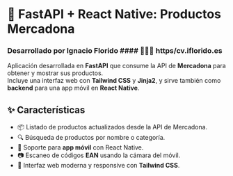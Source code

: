 # 🛒 FastAPI + React Native: Productos Mercadona

### Desarrollado por Ignacio Florido #### 👨🏻‍💻 https/cv.iflorido.es 

Aplicación desarrollada en **FastAPI** que consume la API de **Mercadona** para obtener y mostrar sus productos.  
Incluye una interfaz web con **Tailwind CSS** y **Jinja2**, y sirve también como **backend** para una app móvil en **React Native**.

## ✨ Características

- 📦 Listado de productos actualizados desde la API de Mercadona.  
- 🔍 Búsqueda de productos por nombre o categoría.  
- 📱 Soporte para **app móvil** con React Native.  
- 📷 Escaneo de códigos **EAN** usando la cámara del móvil.  
- 🎨 Interfaz web moderna y responsive con **Tailwind CSS**.
